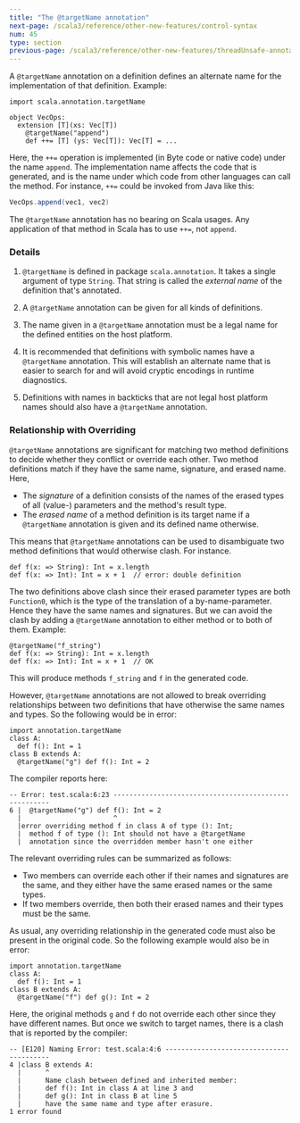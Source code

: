 ```yaml
---
title: "The @targetName annotation"
next-page: /scala3/reference/other-new-features/control-syntax
num: 45
type: section
previous-page: /scala3/reference/other-new-features/threadUnsafe-annotation
---
```


<!-- THIS FILE HAS BEEN GENERATED BY SCALADOC PREPROCESSOR.
    The whole process of generation the docs can be found under this README: https://github.com/lampepfl/dotty/blob/master/docs/README.md
    The source file can be found here https://github.com/lampepfl/dotty/edit/master/docs/docs/reference/other-new-features/targetName.md
    NOTE THAT ANY CHANGES TO THIS FILE WILL BE OVERRIDEN BY PREPROCESSOR.
-->

A `@targetName` annotation on a definition defines an alternate name for the implementation of that definition. Example:

<div class="snippet" ><div class="buttons"></div><pre><code class="language-scala"><span id="0" class="" >import scala.annotation.targetName
</span><span id="1" class="" >
</span><span id="2" class="" >object VecOps:
</span><span id="3" class="" >  extension [T](xs: Vec[T])
</span><span id="4" class="" >    @targetName(&quot;append&quot;)
</span><span id="5" class="" >    def ++= [T] (ys: Vec[T]): Vec[T] = ...
</span></code></pre></div>

Here, the `++=` operation is implemented (in Byte code or native code) under the name `append`. The implementation name affects the code that is generated, and is the name under which code from other languages can call the method. For instance, `++=` could be invoked from Java like this:

```java
VecOps.append(vec1, vec2)
```

The `@targetName` annotation has no bearing on Scala usages. Any application of that method in Scala has to use `++=`, not `append`.

### Details

1. `@targetName` is defined in package `scala.annotation`. It takes a single argument
   of type `String`. That string is called the _external name_ of the definition
   that's annotated.

2. A `@targetName` annotation can be given for all kinds of definitions.

3. The name given in a `@targetName` annotation must be a legal name
   for the defined entities on the host platform.

4. It is recommended that definitions with symbolic names have a `@targetName` annotation. This will establish an alternate name that is easier to search for and
   will avoid cryptic encodings in runtime diagnostics.

5. Definitions with names in backticks that are not legal host platform names
   should also have a `@targetName` annotation.

### Relationship with Overriding

`@targetName` annotations are significant for matching two method definitions to decide whether they conflict or override each other. Two method definitions match if they have the same name, signature, and erased name. Here,

- The _signature_ of a definition consists of the names of the erased types of all (value-) parameters and the method's result type.
- The _erased name_ of a method definition is its target name if a `@targetName`
  annotation is given and its defined name otherwise.

This means that `@targetName` annotations can be used to disambiguate two method definitions that would otherwise clash. For instance.

<div class="snippet" ><div class="buttons"></div><pre><code class="language-scala"><span id="0" class="" >def f(x: =&gt; String): Int = x.length
</span><span id="1" class="" >def f(x: =&gt; Int): Int = x + 1  // error: double definition
</span></code></pre></div>

The two definitions above clash since their erased parameter types are both `Function0`, which is the type of the translation of a by-name-parameter. Hence
they have the same names and signatures. But we can avoid the clash by adding a `@targetName` annotation to either method or to both of them. Example:

<div class="snippet" ><div class="buttons"></div><pre><code class="language-scala"><span id="0" class="" >@targetName(&quot;f_string&quot;)
</span><span id="1" class="" >def f(x: =&gt; String): Int = x.length
</span><span id="2" class="" >def f(x: =&gt; Int): Int = x + 1  // OK
</span></code></pre></div>

This will produce methods `f_string` and `f` in the generated code.

However, `@targetName` annotations are not allowed to break overriding relationships
between two definitions that have otherwise the same names and types. So the following would be in error:

<div class="snippet" ><div class="buttons"></div><pre><code class="language-scala"><span id="0" class="" >import annotation.targetName
</span><span id="1" class="" >class A:
</span><span id="2" class="" >  def f(): Int = 1
</span><span id="3" class="" >class B extends A:
</span><span id="4" class="" >  @targetName(&quot;g&quot;) def f(): Int = 2
</span></code></pre></div>

The compiler reports here:

```
-- Error: test.scala:6:23 ------------------------------------------------------
6 |  @targetName("g") def f(): Int = 2
  |                       ^
  |error overriding method f in class A of type (): Int;
  |  method f of type (): Int should not have a @targetName
  |  annotation since the overridden member hasn't one either
```

The relevant overriding rules can be summarized as follows:

- Two members can override each other if their names and signatures are the same,
  and they either have the same erased names or the same types.
- If two members override, then both their erased names and their types must be the same.

As usual, any overriding relationship in the generated code must also
be present in the original code. So the following example would also be in error:

<div class="snippet" ><div class="buttons"></div><pre><code class="language-scala"><span id="0" class="" >import annotation.targetName
</span><span id="1" class="" >class A:
</span><span id="2" class="" >  def f(): Int = 1
</span><span id="3" class="" >class B extends A:
</span><span id="4" class="" >  @targetName(&quot;f&quot;) def g(): Int = 2
</span></code></pre></div>

Here, the original methods `g` and `f` do not override each other since they have
different names. But once we switch to target names, there is a clash that is reported by the compiler:

```
-- [E120] Naming Error: test.scala:4:6 -----------------------------------------
4 |class B extends A:
  |      ^
  |      Name clash between defined and inherited member:
  |      def f(): Int in class A at line 3 and
  |      def g(): Int in class B at line 5
  |      have the same name and type after erasure.
1 error found
```

